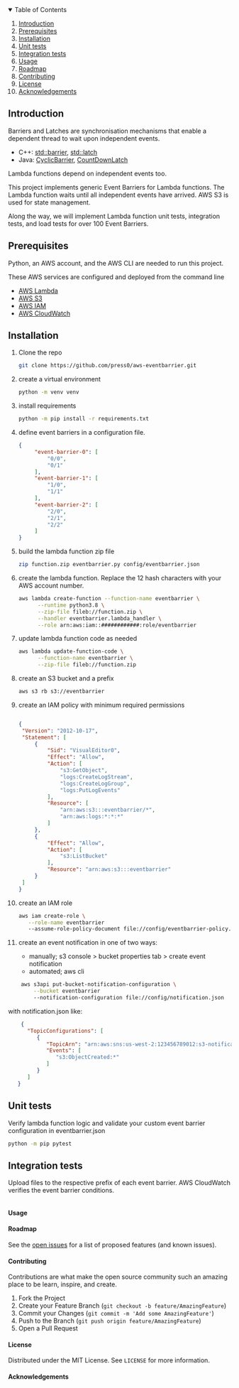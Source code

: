 


<!-- TABLE OF CONTENTS -->
<details open="open">
  <summary>Table of Contents</summary>
  <ol>
    <li><a href="#Introduction">Introduction</a></li>
     <li><a href="#prerequisites">Prerequisites</a></li>
     <li><a href="#installation">Installation</a></li>
     <li><a href="#Unit-tests">Unit tests</a></li>
     <li><a href="#Integration-tests">Integration tests</a></li>
    <li><a href="#usage">Usage</a></li>
    <li><a href="#roadmap">Roadmap</a></li>
    <li><a href="#contributing">Contributing</a></li>
    <li><a href="#license">License</a></li>
    <li><a href="#acknowledgements">Acknowledgements</a></li>
  </ol>
</details>



## Introduction


Barriers and Latches are synchronisation mechanisms that enable 
a dependent thread to wait upon independent events. 


* C++: [std::barrier](https://en.cppreference.com/w/cpp/thread/barrier), [std::latch](https://en.cppreference.com/w/cpp/thread/latch)
* Java: [CyclicBarrier](https://docs.oracle.com/en/java/javase/15/docs/api/java.base/java/util/concurrent/CyclicBarrier.html), [CountDownLatch](https://docs.oracle.com/en/java/javase/15/docs/api/java.base/java/util/concurrent/CountDownLatch.html)

Lambda functions depend on independent events too.

This project implements generic Event Barriers for Lambda functions.
The Lambda function waits until all independent events have arrived.
AWS S3 is used for state management.

Along the way, we will implement Lambda function 
unit tests, integration tests, and load tests for over 100 Event Barriers. 

## Prerequisites

Python, an AWS account, and the AWS CLI are needed to run this project.

These AWS services are configured and deployed from the command line

* [AWS Lambda](https://aws.amazon.com/lambda/)
* [AWS S3](https://aws.amazon.com/s3/)
* [AWS IAM](https://aws.amazon.com/iam/)
* [AWS CloudWatch](https://aws.amazon.com/cloudwatch/)


## Installation

1. Clone the repo
   ```sh
   git clone https://github.com/press0/aws-eventbarrier.git
   ```

1. create a virtual environment
   ```sh
   python -m venv venv
   ```
1. install requirements
   ```sh
   python -m pip install -r requirements.txt
   ```
1. define event barriers in a configuration file.  
   ```json
   {
        "event-barrier-0": [
            "0/0",
            "0/1"
        ],
        "event-barrier-1": [
            "1/0",
            "1/1"
        ],
        "event-barrier-2": [
            "2/0",
            "2/1",
            "2/2"
        ]
   }

1. build the lambda function zip file
   ```sh
   zip function.zip eventbarrier.py config/eventbarrier.json 
   ```

1. create the lambda function.  Replace the 12 hash characters with your AWS account number.

   ```sh
   aws lambda create-function --function-name eventbarrier \
         --runtime python3.8 \
         --zip-file fileb://function.zip \
         --handler eventbarrier.lambda_handler \
         --role arn:aws:iam::############:role/eventbarrier 
   ```
1. update lambda function code as needed
   ```sh
   aws lambda update-function-code \
         --function-name eventbarrier \
         --zip-file fileb://function.zip
   ```

1. create an S3 bucket and a prefix
   ```sh
   aws s3 rb s3://eventbarrier
   

   ```
1. create an IAM policy with minimum required permissions
   ```json

   {
    "Version": "2012-10-17",
    "Statement": [
        {
            "Sid": "VisualEditor0",
            "Effect": "Allow",
            "Action": [
                "s3:GetObject",
                "logs:CreateLogStream",
                "logs:CreateLogGroup",
                "logs:PutLogEvents"
            ],
            "Resource": [
                "arn:aws:s3:::eventbarrier/*",
                "arn:aws:logs:*:*:*"
            ]
        },
        {
            "Effect": "Allow",
            "Action": [
                "s3:ListBucket"
            ],
            "Resource": "arn:aws:s3:::eventbarrier"
        }
    ]
   }
   ```

1. create an IAM role
   ```sh
   aws iam create-role \
      --role-name eventbarrier 
      --assume-role-policy-document file://config/eventbarrier-policy.json

   ```
1. create an event notification in one of two ways:
    - manually; s3 console > bucket properties tab > create event notification
    - automated; aws cli
```sh
    aws s3api put-bucket-notification-configuration \
        --bucket eventbarrier 
        --notification-configuration file://config/notification.json
   ```
   with notification.json like:

   ```json
       {
         "TopicConfigurations": [
            {
               "TopicArn": "arn:aws:sns:us-west-2:123456789012:s3-notification-topic",
               "Events": [
                  "s3:ObjectCreated:*"
               ]
            }
         ]
      }

   ```

## Unit tests
Verify lambda function logic and validate your custom event barrier configuration in eventbarrier.json
   ```sh
   python -m pip pytest
   ```

## Integration tests
Upload files to the respective prefix of each event barrier.
AWS CloudWatch verifies the event barrier conditions. 
   ```sh


   ```

#### Usage



#### Roadmap

See the [open issues](https://github.com/press0/aws-lambda-eventbarrier/issues) for a list of proposed features (and known issues).


#### Contributing

Contributions are what make the open source community such an amazing place to be learn, inspire, and create.

1. Fork the Project
2. Create your Feature Branch (`git checkout -b feature/AmazingFeature`)
3. Commit your Changes (`git commit -m 'Add some AmazingFeature'`)
4. Push to the Branch (`git push origin feature/AmazingFeature`)
5. Open a Pull Request



<!-- LICENSE -->
#### License

Distributed under the MIT License. See `LICENSE` for more information.




<!-- ACKNOWLEDGEMENTS -->
#### Acknowledgements

